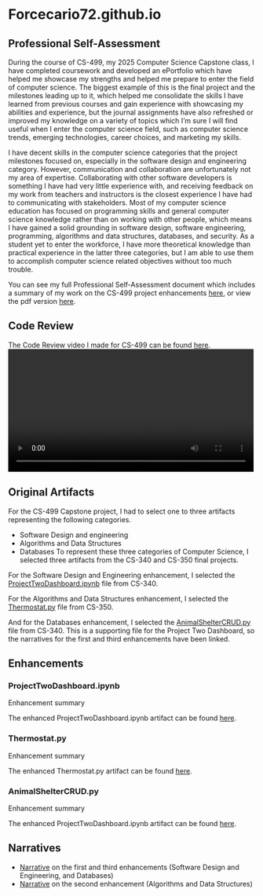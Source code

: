 # Forcecario72.github.io

## Professional Self-Assessment

During the course of CS-499, my 2025 Computer Science Capstone class, I have completed coursework and developed an ePortfolio which have helped me showcase my strengths and helped me prepare to enter the field of computer science. The biggest example of this is the final project and the milestones leading up to it, which helped me consolidate the skills I have learned from previous courses and gain experience with showcasing my abilities and experience, but the journal assignments have also refreshed or improved my knowledge on a variety of topics which I’m sure I will find useful when I enter the computer science field, such as computer science trends, emerging technologies, career choices, and marketing my skills. 

I have decent skills in the computer science categories that the project milestones focused on, especially in the software design and engineering category. However, communication and collaboration are unfortunately not my area of expertise. Collaborating with other software developers is something I have had very little experience with, and receiving feedback on my work from teachers and instructors is the closest experience I have had to communicating with stakeholders. Most of my computer science education has focused on programming skills and general computer science knowledge rather than on working with other people, which means I have gained a solid grounding in software design, software engineering, programming, algorithms and data structures, databases, and security. As a student yet to enter the workforce, I have more theoretical knowledge than practical experience in the latter three categories, but I am able to use them to accomplish computer science related objectives without too much trouble.

You can see my full Professional Self-Assessment document which includes a summary of my work on the CS-499 project enhancements [here](Documents/CS-499%20Professional%20Self-Assessment.docx), or view the pdf version [here](Documents/CS-499%20Professional%20Self-Assessment.pdf).

## Code Review

The Code Review video I made for CS-499 can be found [here](https://1drv.ms/v/c/8fda3c33647c1117/EQ-QBa3egH1DsNfgvCLnPTcBwNV5Zl9kgHETzbyxR6S3Dw?e=aObBsD).
<video src="[Code Review](https://1drv.ms/v/c/8fda3c33647c1117/EQ-QBa3egH1DsNfgvCLnPTcBwNV5Zl9kgHETzbyxR6S3Dw?e=aObBsD)" width="500px" controls></video>

## Original Artifacts
For the CS-499 Capstone project, I had to select one to three artifacts representing the following categories.
- Software Design and engineering
- Algorithms and Data Structures
- Databases
To represent these three categories of Computer Science, I selected three artifacts from the CS-340 and CS-350 final projects.

For the Software Design and Engineering enhancement, I selected the [ProjectTwoDashboard.ipynb](CS-340-Client-Server-Development-Artifact/ProjectTwoDashboard_original.ipynb) file from CS-340.

For the Algorithms and Data Structures enhancement, I selected the [Thermostat.py](CS-350-Emerging-Sys-Arch-and-Tech-Artifact/Thermostat_original.py) file from CS-350.

And for the Databases enhancement, I selected the [AnimalShelterCRUD.py](CS-340-Client-Server-Development-Artifact/AnimalShelterCRUD_original.py) file from CS-340. This is a supporting file for the Project Two Dashboard, so the narratives for the first and third enhancements have been linked.

## Enhancements
### ProjectTwoDashboard.ipynb
Enhancement summary

The enhanced ProjectTwoDashboard.ipynb artifact can be found [here](CS-340-Client-Server-Development-Artifact/ProjectTwoDashboard_enhancement1.ipynb).

### Thermostat.py
Enhancement summary

The enhanced Thermostat.py artifact can be found [here](CS-350-Emerging-Sys-Arch-and-Tech-Artifact/Thermostat_enhancement2.py).

### AnimalShelterCRUD.py
Enhancement summary

The enhanced ProjectTwoDashboard.ipynb artifact can be found [here](CS-340-Client-Server-Development-Artifact/ProjectTwoDashboard_enhancement1.ipynb).

## Narratives
- [Narrative](Documents/CS-499%20Enhancements%20One%20and%20Three%20Narrative.pdf) on the first and third enhancements (Software Design and Engineering, and Databases)
- [Narrative](Documents/CS-499%20Enhancement%20Two%20Narrative.pdf) on the second enhancement (Algorithms and Data Structures)
